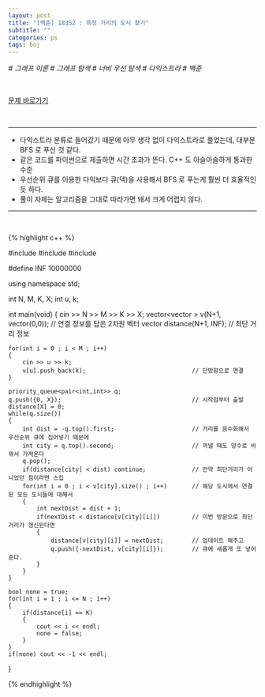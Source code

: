 ```yaml
---
layout: post
title: "[백준] 18352 : 특정 거리의 도시 찾기"
subtitle: ""
categories: ps
tags: boj
---
```


*# 그래프 이론 # 그래프 탐색 # 너비 우선 탐색 # 다익스트라 # 백준*

<br>

[문제 바로가기](https://www.acmicpc.net/problem/18352)

<br>

---

- 다익스트라 분류로 들어갔기 때문에 아무 생각 없이 다익스트라로 풀었는데, 대부분 BFS 로 푸신 것 같다.
- 같은 코드를 파이썬으로 제출하면 시간 초과가 뜬다. C++ 도 아슬아슬하게 통과한 수준
- 우선순위 큐를 이용한 다익보다 큐(덱)을 사용해서 BFS 로 푸는게 훨씬 더 효율적인 듯 하다.
- 풀이 자체는 알고리즘을 그대로 따라가면 돼서 크게 어렵지 않다.

---
<br>

{% highlight c++ %}

#include <iostream>
#include <queue>
#include <vector>

#define INF 10000000

using namespace std;

int N, M, K, X;
int u, k;

int main(void)
{
    cin >> N >> M >> K >> X;
    vector<vector<int> > v(N+1, vector<int>(0,0));      // 연결 정보를 담은 2차원 벡터
    vector<int> distance(N+1, INF);                     // 최단 거리 정보

    for(int i = 0 ; i < M ; i++)
    {        
        cin >> u >> k;
        v[u].push_back(k);                              // 단방향으로 연결
    }

    priority_queue<pair<int,int>> q;
    q.push({0, X});                                     // 시작점부터 출발
    distance[X] = 0;
    while(q.size())
    {
        int dist = -q.top().first;                      // 거리를 음수화해서 우선순위 큐에 집어넣기 때문에
        int city = q.top().second;                      // 꺼낼 때도 양수로 바꿔서 가져온다
        q.pop();
        if(distance[city] < dist) continue;             // 만약 최단거리가 아니었던 점이라면 스킵
        for(int i = 0 ; i < v[city].size() ; i++)       // 해당 도시에서 연결된 모든 도시들에 대해서
        {
            int nextDist = dist + 1;
            if(nextDist < distance[v[city][i]])         // 이번 방문으로 최단거리가 갱신된다면
            {
                distance[v[city][i]] = nextDist;        // 업데이트 해주고
                q.push({-nextDist, v[city][i]});        // 큐에 새롭게 또 넣어준다.
            }
        }
    }

    bool none = true;
    for(int i = 1 ; i <= N ; i++)
    {
        if(distance[i] == K)
        {
            cout << i << endl;
            none = false;
        }
    }
    if(none) cout << -1 << endl;
} 

{% endhighlight %}


